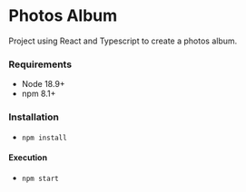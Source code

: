 # Photos Album

Project using React and Typescript to create a photos album.

### Requirements
- Node 18.9+
- npm 8.1+

### Installation
- `npm install`

#### Execution
- `npm start`
